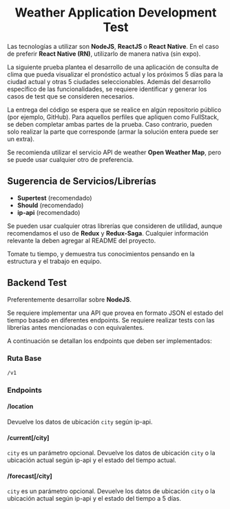 <h1 align="center">Weather Application Development Test</h1>

Las tecnologías a utilizar son **NodeJS**, **ReactJS** o **React Native**. En el caso de preferir **React Native (RN)**, utilizarlo de manera nativa (sin expo).

La siguiente prueba plantea el desarrollo de una aplicación de consulta de clima que pueda visualizar el pronóstico actual y los próximos 5 días para la ciudad actual y otras 5 ciudades seleccionables. Además del desarrollo específico de las funcionalidades, se requiere identificar y generar los casos de test que se consideren necesarios.

La entrega del código se espera que se realice en algún repositorio público (por ejemplo, GitHub). Para aquellos perfiles que apliquen como FullStack, se deben completar ambas partes de la prueba. Caso contrario, pueden solo realizar la parte que corresponde (armar la solución entera puede ser un extra).

Se recomienda utilizar el servicio API de weather **Open Weather Map**, pero se puede usar cualquier otro de preferencia.

## Sugerencia de Servicios/Librerías

- **Supertest** (recomendado)
- **Should** (recomendado)
- **ip-api** (recomendado)

Se pueden usar cualquier otras librerías que consideren de utilidad, aunque recomendamos el uso de **Redux** y **Redux-Saga**. Cualquier información relevante la deben agregar al README del proyecto.

Tomate tu tiempo, y demuestra tus conocimientos pensando en la estructura y el trabajo en equipo.

## Backend Test

Preferentemente desarrollar sobre **NodeJS**.

Se requiere implementar una API que provea en formato JSON el estado del tiempo basado en diferentes endpoints. Se requiere realizar tests con las librerías antes mencionadas o con equivalentes.

A continuación se detallan los endpoints que deben ser implementados:

### Ruta Base

`/v1`

### Endpoints

#### /location

Devuelve los datos de ubicación `city` según ip-api.

#### /current[/city]

`city` es un parámetro opcional. Devuelve los datos de ubicación `city` o la ubicación actual según ip-api y el estado del tiempo actual.

#### /forecast[/city]

`city` es un parámetro opcional. Devuelve los datos de ubicación `city` o la ubicación actual según ip-api y el estado del tiempo a 5 días.
